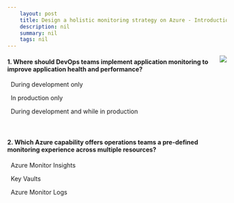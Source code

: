 ```yaml
---
    layout: post
    title: Design a holistic monitoring strategy on Azure - Introduction to full stack monitoring in Azure
    description: nil
    summary: nil
    tags: nil
---
```



 <a target="_blank" href="https://docs.microsoft.com/en-us/learn/modules/design-monitoring-strategy-on-azure/2-full-stack-monitoring/"><i class="fas fa-external-link-alt"></i> </a>
 <img align="right" src="https://docs.microsoft.com/en-us/learn/achievements/design-monitoring-strategy-on-azure.svg">
####  1. Where should DevOps teams implement application monitoring to improve application health and performance?


<i class='far fa-square'></i> &nbsp;&nbsp;During development only

<i class='far fa-square'></i> &nbsp;&nbsp;In production only

<i class='fas fa-check-square' style='color: Dodgerblue;'></i> &nbsp;&nbsp;During development and while in production
<br />
<br />
<br />

####  2. Which Azure capability offers operations teams a pre-defined monitoring experience across multiple resources?


<i class='fas fa-check-square' style='color: Dodgerblue;'></i> &nbsp;&nbsp;Azure Monitor Insights

<i class='far fa-square'></i> &nbsp;&nbsp;Key Vaults

<i class='far fa-square'></i> &nbsp;&nbsp;Azure Monitor Logs
<br />
<br />
<br />
